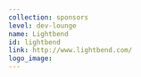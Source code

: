 ```yaml
---
collection: sponsors
level: dev-lounge
name: Lightbend
id: lightbend
link: http://www.lightbend.com/
logo_image:
---
```

